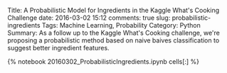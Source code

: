 ﻿Title: A Probabilistic Model for Ingredients in the Kaggle What's Cooking Challenge
date: 2016-03-02 15:12
comments: true
slug: probabilistic-ingredients
Tags: Machine Learning, Probability
Category: Python
Summary: As a follow up to the Kaggle What's Cooking challenge, we're proposing a probabilistic method based on naive baives classification to suggest better ingredient features.

{% notebook 20160302_ProbabilisticIngredients.ipynb cells[:] %}
